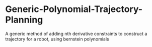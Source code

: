 # Generic-Polynomial-Trajectory-Planning
A generic method of adding nth derivative constraints to construct a trajectory for a robot, using bernstein polynomials
